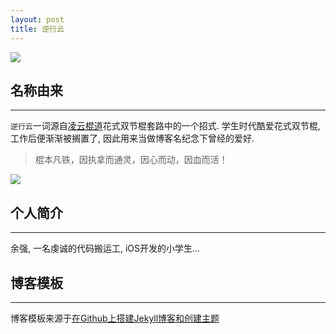 ```yaml
---
layout: post
title: 逆行云
---
```


![](http://yuqiangcoder.com/assets/postImages/ios/lingyun.jpg)

## 名称由来
----
`逆行云`一词源自[凌云棍道](http://www.sjg8.com/tags/lingyun/)花式双节棍套路中的一个招式. 学生时代酷爱花式双节棍, 工作后便渐渐被搁置了, 因此用来当做博客名纪念下曾经的爱好.
> 棍本凡铁，因执拿而通灵，因心而动，因血而活！

![](http://yuqiangcoder.com/assets/postImages/ios/lingyun2.jpg)

## 个人简介
----
余强, 一名虔诚的代码搬运工, iOS开发的小学生...

## 博客模板
----
博客模板来源于[在Github上搭建Jekyll博客和创建主题](http://liuyanwei.jumppo.com/2014/02/12/how-to-deploy-a-blog-on-github-by-jekyll.html)



